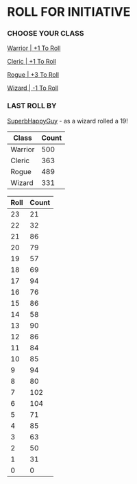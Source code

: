 # ROLL FOR INITIATIVE
### CHOOSE YOUR CLASS

[Warrior | +1 To Roll](https://github.com/benjaminsampica/benjaminsampica/issues/new?title=roll%7Cwarrior&body=Just+click+%27Submit+new+issue%27.)

[Cleric | +1 To Roll](https://github.com/benjaminsampica/benjaminsampica/issues/new?title=roll%7Ccleric&body=Just+click+%27Submit+new+issue%27.)

[Rogue | +3 To Roll](https://github.com/benjaminsampica/benjaminsampica/issues/new?title=roll%7Crogue&body=Just+click+%27Submit+new+issue%27.)

[Wizard | -1 To Roll](https://github.com/benjaminsampica/benjaminsampica/issues/new?title=roll%7Cwizard&body=Just+click+%27Submit+new+issue%27.)
### LAST ROLL BY
[SuperbHappyGuy](https://www.github.com/SuperbHappyGuy) - as a wizard rolled a 19!

|Class|Count|
|-|-|
|Warrior|500|
|Cleric|363|
|Rogue|489|
|Wizard|331|

|Roll|Count|
|-|-|
|23|21
|22|32
|21|86
|20|79
|19|57
|18|69
|17|94
|16|76
|15|86
|14|58
|13|90
|12|86
|11|84
|10|85
|9|94
|8|80
|7|102
|6|104
|5|71
|4|85
|3|63
|2|50
|1|31
|0|0
